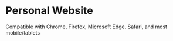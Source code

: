 # Personal Website
Compatible with Chrome, Firefox, Microsoft Edge, Safari, and most mobile/tablets
